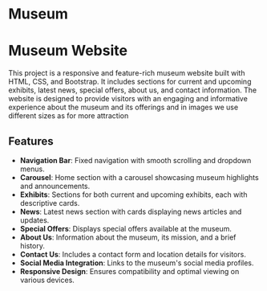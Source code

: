 # Museum
# Museum Website

This project is a responsive and feature-rich museum website built with HTML, CSS, and Bootstrap. It includes sections for current and upcoming exhibits, latest news, special offers, about us, and contact information. The website is designed to provide visitors with an engaging and informative experience about the museum and its offerings and in images we use different sizes as for more attraction 


## Features

- **Navigation Bar**: Fixed navigation with smooth scrolling and dropdown menus.
- **Carousel**: Home section with a carousel showcasing museum highlights and announcements.
- **Exhibits**: Sections for both current and upcoming exhibits, each with descriptive cards.
- **News**: Latest news section with cards displaying news articles and updates.
- **Special Offers**: Displays special offers available at the museum.
- **About Us**: Information about the museum, its mission, and a brief history.
- **Contact Us**: Includes a contact form and location details for visitors.
- **Social Media Integration**: Links to the museum's social media profiles.
- **Responsive Design**: Ensures compatibility and optimal viewing on various devices.
